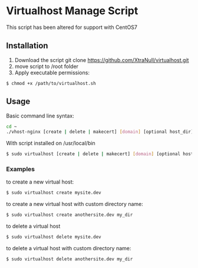 

Virtualhost Manage Script
===========

This script has been altered for support with CentOS7 

## Installation ##

1. Download the script 
 git clone https://github.com/XtraNull/virtualhost.git
2. move script to /root folder
2. Apply executable permissions:

```
$ chmod +x /path/to/virtualhost.sh
```



## Usage ##

Basic command line syntax:

```bash
cd ~
./vhost-nginx [create | delete | makecert] [domain] [optional host_dir]
```

With script installed on /usr/local/bin

```bash
$ sudo virtualhost [create | delete | makecert] [domain] [optional host_dir]
```

### Examples ###

to create a new virtual host:

```bash
$ sudo virtualhost create mysite.dev
```
to create a new virtual host with custom directory name:

```bash
$ sudo virtualhost create anothersite.dev my_dir
```
to delete a virtual host

```bash
$ sudo virtualhost delete mysite.dev
```

to delete a virtual host with custom directory name:

```
$ sudo virtualhost delete anothersite.dev my_dir
```

